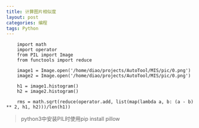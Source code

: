 ```yaml
---
title: 计算图片相似度
layout: post
categories: 编程
tags: Python
---
```

		import math
		import operator
		from PIL import Image
		from functools import reduce

		image1 = Image.open('/home/diao/projects/AutoTool/MIS/pic/0.png')
		image2 = Image.open('/home/diao/projects/AutoTool/MIS/pic/0.png')

		h1 = image1.histogram()
		h2 = image2.histogram()

		rms = math.sqrt(reduce(operator.add, list(map(lambda a, b: (a - b) ** 2, h1, h2)))/len(h1))

> python3中安装PIL时使用pip install pillow
